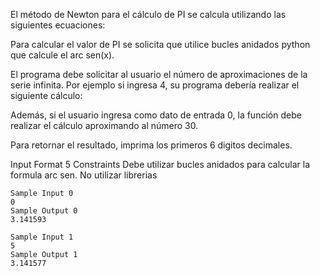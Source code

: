 El método de Newton para el cálculo de PI se calcula utilizando las siguientes ecuaciones:

Para calcular el valor de PI se solicita que utilice bucles anidados python que calcule el arc sen(x).

El programa debe solicitar al usuario el número de aproximaciones de la serie infinita. Por ejemplo si ingresa 4, su programa debería realizar el siguiente cálculo:

Además, si el usuario ingresa como dato de entrada 0, la función debe realizar el cálculo aproximando al número 30.

Para retornar el resultado, imprima los primeros 6 digitos decimales.

Input Format
5
Constraints
Debe utilizar bucles anidados para calcular la formula arc sen. No utilizar librerias


```
Sample Input 0
0
Sample Output 0
3.141593
```
```
Sample Input 1
5
Sample Output 1
3.141577
```